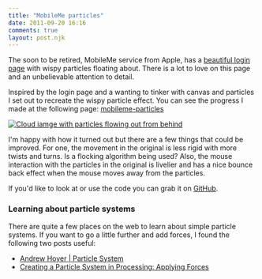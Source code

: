 ```yaml
---
title: "MobileMe particles"
date: 2011-09-20 16:16
comments: true
layout: post.njk
---
```

The soon to be retired, MobileMe service from Apple, has a [beautiful login page][1] with wispy particles floating about. There is a lot to love on this page and an unbelievable attention to detail.

Inspired by the login page and a wanting to tinker with canvas and particles I set out to recreate the wispy particle effect. You can see the progress I made at the following page: [mobileme-particles][2]

<div class="figure">
  <a href="http://lokeshdhakar.com/projects/mobileme-particles/">
    <img src="/media/posts/mobileme-particles/mobileme_particles.jpg" alt="Cloud iamge with particles flowing out from behind" title="mobileme_particles" />
  </a>
</div>

I'm happy with how it turned out but there are a few things that could be improved. For one, the movement in the original is less rigid with more twists and turns. Is a flocking algorithm being used? Also, the mouse interaction with the particles in the original is livelier and has a nice bounce back effect when the mouse moves away from the particles.

If you'd like to look at or use the code you can grab it on [GitHub][3].

### Learning about particle systems

There are quite a few places on the web to learn about simple particle systems. If you want to go a little further and add forces, I found the following two posts useful:

*   [Andrew Hoyer | Particle System][4]
*   [Creating a Particle System in Processing: Applying Forces][5]

 [1]: https://auth.me.com/authenticate?service=mail
 [2]: http://lokeshdhakar.com/projects/mobileme-particles/
 [3]: https://github.com/lokesh/mobileme-particles
 [4]: http://andrew-hoyer.com/experiments/particle_system/
 [5]: http://blog.datasingularity.com/?p=362
